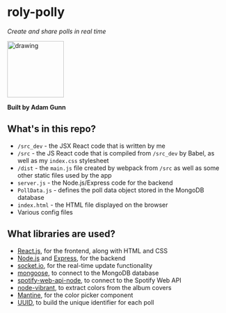 roly-polly
==

*Create and share polls in real time*

<img src="http://rolypolly.herokuapp.com/static/favicon.svg" alt="drawing" width="130"/>

**Built by Adam Gunn**

What's in this repo?
--

- `/src_dev` - the JSX React code that is written by me
- `/src` - the JS React code that is compiled from `/src_dev` by Babel, as well as my `index.css` stylesheet
- `/dist` - the `main.js` file created by webpack from `/src` as well as some other static files used by the app
- `server.js` - the Node.js/Express code for the backend
- `PollData.js` - defines the poll data object stored in the MongoDB database
- `index.html` - the HTML file displayed on the browser
- Various config files

What libraries are used?
--

- [React.js](https://reactjs.org), for the frontend, along with HTML and CSS
- [Node.js](https://nodejs.org/) and [Express](https://www.npmjs.com/package/express), for the backend
- [socket.io](https://www.npmjs.com/package/socket.io), for the real-time update functionality
- [mongoose](https://www.npmjs.com/package/mongoose), to connect to the MongoDB database
- [spotify-web-api-node](https://www.npmjs.com/package/spotify-web-api-node), to connect to the Spotify Web API
- [node-vibrant](https://www.npmjs.com/package/node-vibrant), to extract colors from the album covers
- [Mantine](https://www.npmjs.com/package/@mantine/core), for the color picker component
- [UUID](https://www.npmjs.com/package/uuid), to build the unique identifier for each poll
